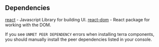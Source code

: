 ## Dependencies

[react](https://github.com/facebook/react/tree/master/packages/react) - Javascript Library for building UI.
[react-dom](https://github.com/facebook/react/tree/master/packages/react-dom) - React package for working with the DOM.

If you see `UNMET PEER DEPENDENCY` errors when installing terra components, you should manually install the peer dependencies listed in your console.
